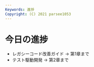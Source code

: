 ```yaml
---
Keywords: 進捗
Copyright: (C) 2021 parsee1053
---
```


# 今日の進捗
* レガシーコード改善ガイド → 第1章まで
* テスト駆動開発 → 第2章まで
